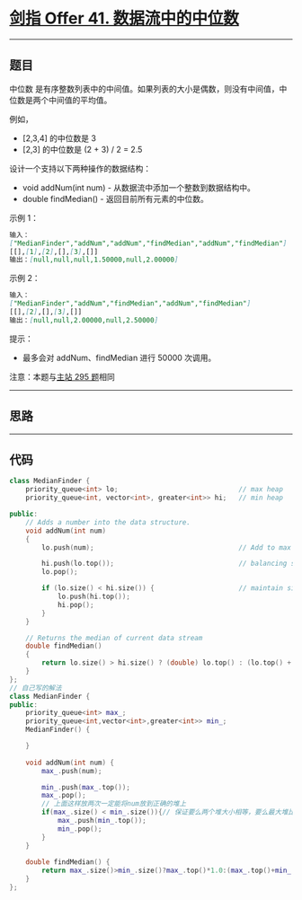# [剑指 Offer 41. 数据流中的中位数](https://leetcode.cn/problems/shu-ju-liu-zhong-de-zhong-wei-shu-lcof/description/)

---

## 题目

中位数 是有序整数列表中的中间值。如果列表的大小是偶数，则没有中间值，中位数是两个中间值的平均值。  

例如，  

- [2,3,4] 的中位数是 3
- [2,3] 的中位数是 (2 + 3) / 2 = 2.5

设计一个支持以下两种操作的数据结构：  

- void addNum(int num) - 从数据流中添加一个整数到数据结构中。
- double findMedian() - 返回目前所有元素的中位数。

示例 1：  

```markdown
输入：
["MedianFinder","addNum","addNum","findMedian","addNum","findMedian"]
[[],[1],[2],[],[3],[]]
输出：[null,null,null,1.50000,null,2.00000]
```

示例 2：  

```markdown
输入：
["MedianFinder","addNum","findMedian","addNum","findMedian"]
[[],[2],[],[3],[]]
输出：[null,null,2.00000,null,2.50000]
```

提示：  

- 最多会对 addNum、findMedian 进行 50000 次调用。

注意：本题与[主站 295 题](https://leetcode-cn.com/problems/find-median-from-data-stream/)相同  

---

## 思路

---

## 代码

```C++
class MedianFinder {
    priority_queue<int> lo;                              // max heap
    priority_queue<int, vector<int>, greater<int>> hi;   // min heap

public:
    // Adds a number into the data structure.
    void addNum(int num)
    {
        lo.push(num);                                    // Add to max heap

        hi.push(lo.top());                               // balancing step
        lo.pop();

        if (lo.size() < hi.size()) {                     // maintain size property
            lo.push(hi.top());
            hi.pop();
        }
    }

    // Returns the median of current data stream
    double findMedian()
    {
        return lo.size() > hi.size() ? (double) lo.top() : (lo.top() + hi.top()) * 0.5;
    }
};
// 自己写的解法
class MedianFinder {
public:
    priority_queue<int> max_;
    priority_queue<int,vector<int>,greater<int>> min_;
    MedianFinder() {

    }
    
    void addNum(int num) {
        max_.push(num);             

        min_.push(max_.top());      
        max_.pop();
        // 上面这样放两次一定能将num放到正确的堆上
        if(max_.size() < min_.size()){// 保证要么两个堆大小相等，要么最大堆比最小堆多一个元素
            max_.push(min_.top());
            min_.pop();
        }
    }
    
    double findMedian() {
        return max_.size()>min_.size()?max_.top()*1.0:(max_.top()+min_.top())/2.0;//结果为最大推顶  或者  两个堆顶元素的平均值
    }
};
```
